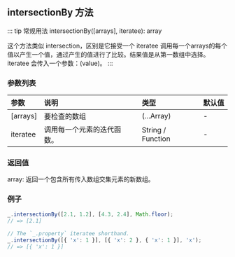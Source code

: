 ## intersectionBy 方法
::: tip 常规用法
intersectionBy([arrays], iteratee): array

这个方法类似 intersection，区别是它接受一个 iteratee 调用每一个arrays的每个值以产生一个值，通过产生的值进行了比较。结果值是从第一数组中选择。iteratee 会传入一个参数：(value)。
:::

### 参数列表
| 参数          | 说明          | 类型         | 默认值   |
| :------------ |:------------ | :--------    | :--------|
| [arrays]      | 要检查的数组  | (...Array) | - |
| iteratee      | 调用每一个元素的迭代函数。  | String / Function | - |

### 返回值 
array: 返回一个包含所有传入数组交集元素的新数组。

### 例子
```js
_.intersectionBy([2.1, 1.2], [4.3, 2.4], Math.floor);
// => [2.1]
 
// The `_.property` iteratee shorthand.
_.intersectionBy([{ 'x': 1 }], [{ 'x': 2 }, { 'x': 1 }], 'x');
// => [{ 'x': 1 }]
```
